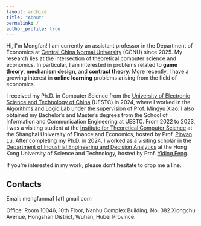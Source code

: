 ```yaml
---
layout: archive
title: "About"
permalink: /
author_profile: true
---
```

Hi, I'm Mengfan! I am currently an assistant professor in the Department of Economics at [Central China Normal University](https://english.ccnu.edu.cn/) (CCNU) since 2025. My research lies at the intersection of theoretical computer science and economics. In particular, I am interested in problems related to **game theory**, **mechanism design**, and **contract theory**. More recently, I have a growing interest in **online learning** problems arising from the field of economics.

I received my Ph.D. in Computer Science from the [University of Electronic Science and Technology of China](https://www.uestc.edu.cn/) (UESTC) in 2024, where I worked in the [Algorithms and Logic Lab](https://tcsuestc.com/) under the supervision of Prof. [Mingyu Xiao](https://sites.google.com/site/myxiao/). I also obtained my Bachelor’s and Master’s degrees from the School of Information and Communication Engineering at UESTC. From 2022 to 2023, I was a visiting student at the [Institute for Theoretical Computer Science](https://itcs.sufe.edu.cn/) at the Shanghai University of Finance and Economics, hosted by Prof. [Pinyan Lu](http://pinyanlu.com/). After completing my Ph.D. in 2024, I worked as a visiting scholar in the [Department of Industrial Engineering and Decision Analytics](https://ieda.ust.hk/eng/index.php) at the Hong Kong University of Science and Technology, hosted by Prof. [Yiding Feng](https://www.ydfeng.us/).

If you’re interested in my work, please don’t hesitate to drop me a line.

## Contacts
Email: mengfanma1 [at] gmail.com

Office: Room 10046, 10th Floor, Nanhu Complex Building, No. 382 Xiongchu Avenue, Hongshan District, Wuhan, Hubei Province.